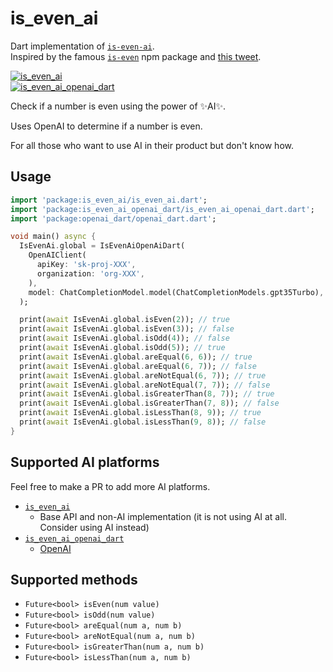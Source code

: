 # is_even_ai

Dart implementation of [`is-even-ai`](https://github.com/Calvin-LL/is-even-ai).  
Inspired by the famous [`is-even`](https://www.npmjs.com/package/is-even) npm package and [this tweet](https://twitter.com/erenbali/status/1766602689863950658).

[![is_even_ai](https://img.shields.io/pub/v/is_even_ai?label=is_even_ai)](https://pub.dev/packages/is_even_ai)  
[![is_even_ai_openai_dart](https://img.shields.io/pub/v/is_even_ai_openai_dart?label=is_even_ai_openai_dart)](https://pub.dev/packages/is_even_ai_openai_dart)


Check if a number is even using the power of ✨AI✨.

Uses OpenAI to determine if a number is even.

For all those who want to use AI in their product but don't know how.

## Usage

```dart
import 'package:is_even_ai/is_even_ai.dart';
import 'package:is_even_ai_openai_dart/is_even_ai_openai_dart.dart';
import 'package:openai_dart/openai_dart.dart';

void main() async {
  IsEvenAi.global = IsEvenAiOpenAiDart(
    OpenAIClient(
      apiKey: 'sk-proj-XXX',
      organization: 'org-XXX',
    ),
    model: ChatCompletionModel.model(ChatCompletionModels.gpt35Turbo),
  );

  print(await IsEvenAi.global.isEven(2)); // true
  print(await IsEvenAi.global.isEven(3)); // false
  print(await IsEvenAi.global.isOdd(4)); // false
  print(await IsEvenAi.global.isOdd(5)); // true
  print(await IsEvenAi.global.areEqual(6, 6)); // true
  print(await IsEvenAi.global.areEqual(6, 7)); // false
  print(await IsEvenAi.global.areNotEqual(6, 7)); // true
  print(await IsEvenAi.global.areNotEqual(7, 7)); // false
  print(await IsEvenAi.global.isGreaterThan(8, 7)); // true
  print(await IsEvenAi.global.isGreaterThan(7, 8)); // false
  print(await IsEvenAi.global.isLessThan(8, 9)); // true
  print(await IsEvenAi.global.isLessThan(9, 8)); // false
}

```

## Supported AI platforms

Feel free to make a PR to add more AI platforms.

- [`is_even_ai`](https://pub.dev/packages/is_even_ai)
  - Base API and non-AI implementation (it is not using AI at all. Consider using AI instead)
- [`is_even_ai_openai_dart`](https://pub.dev/packages/is_even_ai_openai_dart)
  - [OpenAI](https://openai.com) 

## Supported methods

- `Future<bool> isEven(num value)`
- `Future<bool> isOdd(num value)`
- `Future<bool> areEqual(num a, num b)`
- `Future<bool> areNotEqual(num a, num b)`
- `Future<bool> isGreaterThan(num a, num b)`
- `Future<bool> isLessThan(num a, num b)`